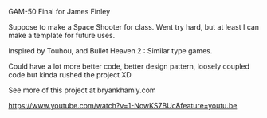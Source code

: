 GAM-50 Final for James Finley

Suppose to make a Space Shooter for class.
Went try hard, but at least I can make a template for future uses.

Inspired by Touhou, and Bullet Heaven 2 : Similar type games.

Could have a lot more better code, better design pattern, loosely coupled code but kinda rushed the project XD

See more of this project at bryankhamly.com

https://www.youtube.com/watch?v=1-NowKS7BUc&feature=youtu.be
